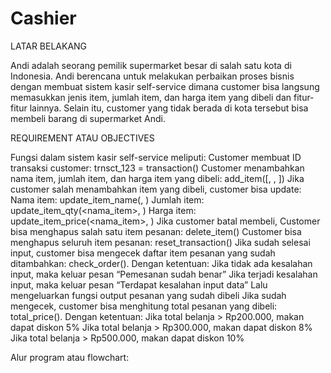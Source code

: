 # Cashier

LATAR BELAKANG

Andi adalah seorang pemilik supermarket besar di salah satu kota di Indonesia. Andi berencana untuk melakukan perbaikan proses bisnis dengan membuat sistem kasir self-service dimana customer bisa langsung memasukkan jenis item, jumlah item, dan harga item yang dibeli dan fitur-fitur lainnya. Selain itu, customer yang tidak berada di kota tersebut bisa membeli barang di supermarket Andi.

REQUIREMENT ATAU OBJECTIVES

Fungsi dalam sistem kasir self-service meliputi:
Customer membuat ID transaksi customer: trnsct_123 = transaction()
Customer menambahkan nama item, jumlah item, dan harga item yang dibeli: add_item([<nama item>, <jumlah item>, <harga per item>])
Jika customer salah menambahkan item yang dibeli, customer bisa update:
Nama item: update_item_name(<nama item>, <update nama item>)
Jumlah item: update_item_qty(<nama_item>, <update jumlah item>)
Harga item: update_item_price(<nama_item>, <update harga item>)
Jika customer batal membeli,
Customer bisa menghapus salah satu item pesanan: delete_item(<nama item>)
Customer bisa menghapus seluruh item pesanan: reset_transaction()
Jika sudah selesai input, customer bisa mengecek daftar item pesanan yang sudah ditambahkan: check_order(). Dengan ketentuan:
Jika tidak ada kesalahan input, maka keluar pesan “Pemesanan sudah benar”
Jika terjadi kesalahan input, maka keluar pesan “Terdapat kesalahan input data”
Lalu mengeluarkan fungsi output pesanan yang sudah dibeli
Jika sudah mengecek, customer bisa menghitung total pesanan yang dibeli: total_price(). Dengan ketentuan:
Jika total belanja > Rp200.000, makan dapat diskon 5%
Jika total belanja > Rp300.000, makan dapat diskon 8%
Jika total belanja > Rp500.000, makan dapat diskon 10%


Alur program atau flowchart:
